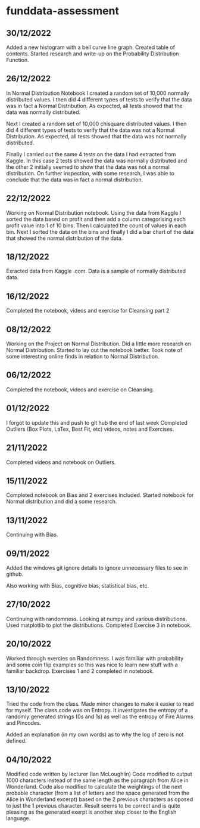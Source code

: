 # funddata-assessment


30/12/2022
----------
Added a new histogram with a bell curve line graph.
Created table of contents.
Started research and write-up on the Probability Distribution Function.


26/12/2022
----------
In Normal Distribution Notebook I created a random set of 10,000 normally distributed values. I then did 4 different types of tests to verify that the data was in fact a Normal Distribution. As expected, all tests showed that the data was normally distributed.

Next I created a random set of 10,000 chisquare distributed values. I then did 4 different types of tests to verify that the data was not a Normal Distribution. As expected, all tests showed that the data was not normally distributed.

Finally I carried out the same 4 tests on the data I had extracted from Kaggle. In this case 2 tests showed the data was normally distributed and the other 2 initially seemed to show that the data was not a normal distribution. On further inspection, with some research, I was able to conclude that the data was in fact a normal distribution.


22/12/2022
----------
Working on Normal Distribution notebook.
Using the data from Kaggle I sorted the data based on profit and then add a column categorising each profit value into 1 of 10 bins. Then I calculated the count of values in each bin. Next I sorted the data on the bins and finally I did a bar chart of the data that showed the normal distribution of the data.


18/12/2022
----------
Exracted data from Kaggle .com. Data is a sample of normally distributed data.


16/12/2022
----------
Completed the notebook, videos and exercise for Cleansing part 2


08/12/2022
----------
Working on the Project on Normal Distribution.
Did a little more research on Normal Distribution.
Started to lay out the notebook better.
Took note of some interesting online finds in relation to Normal Distribution.


06/12/2022
----------
Completed the notebook, videos and exercise on Cleansing.


01/12/2022
----------
I forgot to update this and push to git hub the end of last week
Completed Outliers (Box Plots, LaTex, Best Fit, etc) videos, notes and Exercises.


21/11/2022
----------
Completed videos and notebook on Outliers.


15/11/2022
----------
Completed notebook on Bias and 2 exercises included.
Started notebook for Normal distribution and did a some research.


13/11/2022
----------
Continuing with Bias.


09/11/2022
----------
Added the windows git ignore details to ignore unnecessary files to see in github.

Also working with Bias, cognitive bias, statistical bias, etc.


27/10/2022
----------
Continuing with randomness.
Looking at numpy and various distributions.
Used matplotlib to plot the distributions.
Completed Exercise 3 in notebook.


20/10/2022
----------
Worked through exercies on Randomness.
I was familiar with probability and some coin flip examples so this was nice to learn new stuff with a familiar backdrop.
Exercises 1 and 2 completed in notebook.


13/10/2022
----------
Tried the code from the class. Made minor changes to make it easier to read for myself.
The class code was on Entropy. It investigates the entropy of a randomly generated strings (0s and 1s) as well as the entropy of Fire Alarms and Pincodes.

Added an explanation (in my own words) as to why the log of zero is not defined.


04/10/2022
----------
Modified code written by lecturer (Ian McLoughlin)
Code modified to output 1000 characters instead of the same length as the paragraph from Alice in Wonderland.
Code also modified to calculate the weightings of the next probable character (from a list of letters and the space generated from the Alice in Wonderland excerpt) based on the 2 previous characters as oposed to just the 1 previous character.
Result seems to be correct and is quite pleasing as the generated exerpt is another step closer to the English language.

